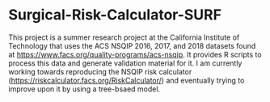 # Surgical-Risk-Calculator-SURF

This project is a summer research project at the California Institute of Technology that uses the ACS NSQIP 2016, 2017, and 2018 datasets found at https://www.facs.org/quality-programs/acs-nsqip. It provides R scripts to process this data and generate validation material for it. I am currently working towards reproducing the NSQIP risk calculator (https://riskcalculator.facs.org/RiskCalculator/) and eventually trying to improve upon it by using a tree-bsaed model.

## 
